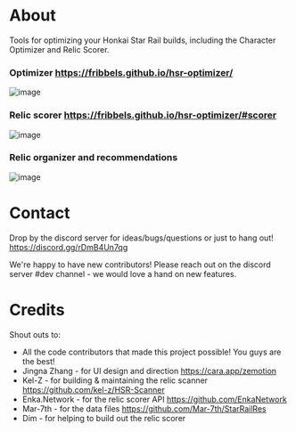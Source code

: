 # About

Tools for optimizing your Honkai Star Rail builds, including the Character Optimizer and Relic Scorer.

### Optimizer https://fribbels.github.io/hsr-optimizer/

![image](https://github.com/fribbels/hsr-optimizer/assets/7908525/284cb07b-746a-485d-a1ae-9e656b7c0bc5)

### Relic scorer https://fribbels.github.io/hsr-optimizer/#scorer

![image](https://github.com/fribbels/hsr-optimizer/assets/7908525/07a22edd-7adc-4f60-8772-eff9f4885dd8)

### Relic organizer and recommendations

![image](https://github.com/fribbels/hsr-optimizer/assets/7908525/60882926-3dcf-41c6-b7d5-2c7fcbceecee)

# Contact

Drop by the discord server for ideas/bugs/questions or just to hang out! https://discord.gg/rDmB4Un7qg

We're happy to have new contributors! Please reach out on the discord server #dev channel - we would love a hand on new features.

# Credits

Shout outs to:
* All the code contributors that made this project possible! You guys are the best!
* Jingna Zhang - for UI design and direction https://cara.app/zemotion
* Kel-Z - for building & maintaining the relic scanner https://github.com/kel-z/HSR-Scanner
* Enka.Network - for the relic scorer API https://github.com/EnkaNetwork
* Mar-7th - for the data files https://github.com/Mar-7th/StarRailRes
* Dim - for helping to build out the relic scorer
